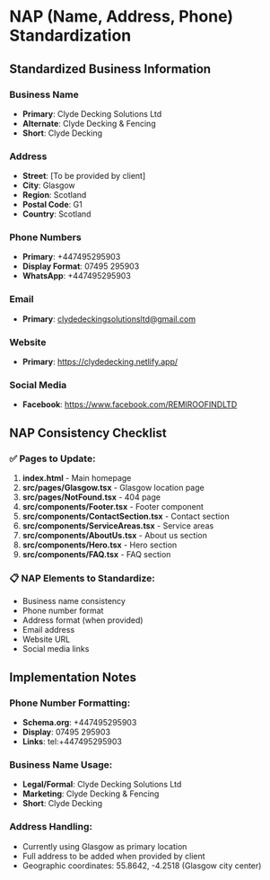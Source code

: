 # NAP (Name, Address, Phone) Standardization

## Standardized Business Information

### Business Name
- **Primary**: Clyde Decking Solutions Ltd
- **Alternate**: Clyde Decking & Fencing
- **Short**: Clyde Decking

### Address
- **Street**: [To be provided by client]
- **City**: Glasgow
- **Region**: Scotland
- **Postal Code**: G1
- **Country**: Scotland

### Phone Numbers
- **Primary**: +447495295903
- **Display Format**: 07495 295903
- **WhatsApp**: +447495295903

### Email
- **Primary**: clydedeckingsolutionsltd@gmail.com

### Website
- **Primary**: https://clydedecking.netlify.app/

### Social Media
- **Facebook**: https://www.facebook.com/REMIROOFINDLTD

## NAP Consistency Checklist

### ✅ Pages to Update:
1. **index.html** - Main homepage
2. **src/pages/Glasgow.tsx** - Glasgow location page
3. **src/pages/NotFound.tsx** - 404 page
4. **src/components/Footer.tsx** - Footer component
5. **src/components/ContactSection.tsx** - Contact section
6. **src/components/ServiceAreas.tsx** - Service areas
7. **src/components/AboutUs.tsx** - About us section
8. **src/components/Hero.tsx** - Hero section
9. **src/components/FAQ.tsx** - FAQ section

### 📋 NAP Elements to Standardize:
- Business name consistency
- Phone number format
- Address format (when provided)
- Email address
- Website URL
- Social media links

## Implementation Notes

### Phone Number Formatting:
- **Schema.org**: +447495295903
- **Display**: 07495 295903
- **Links**: tel:+447495295903

### Business Name Usage:
- **Legal/Formal**: Clyde Decking Solutions Ltd
- **Marketing**: Clyde Decking & Fencing
- **Short**: Clyde Decking

### Address Handling:
- Currently using Glasgow as primary location
- Full address to be added when provided by client
- Geographic coordinates: 55.8642, -4.2518 (Glasgow city center)


